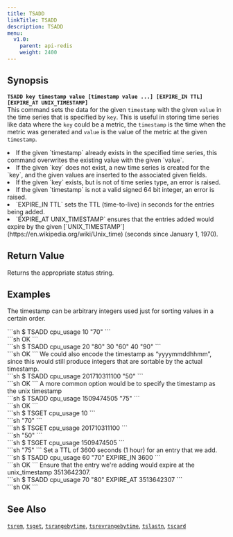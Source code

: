 ```yaml
---
title: TSADD
linkTitle: TSADD
description: TSADD
menu:
  v1.0:
    parent: api-redis
    weight: 2400
---
```


## Synopsis
<b>`TSADD key timestamp value [timestamp value ...] [EXPIRE_IN TTL] [EXPIRE_AT UNIX_TIMESTAMP]`</b><br>
This command sets the data for the given `timestamp` with the given `value` in the time series that
is specified by `key`. This is useful in storing time series like data where the `key` could be a
metric, the `timestamp` is the time when the metric was generated and `value` is the value of the
metric at the given `timestamp`.
<li>If the given `timestamp` already exists in the specified time series, this command overwrites the existing value with the given `value`.</li>
<li>If the given `key` does not exist, a new time series is created for the `key`, and the given values are inserted to the associated given fields.</li>
<li>If the given `key` exists, but is not of time series type, an error is raised.</li>
<li>If the given `timestamp` is not a valid signed 64 bit integer, an error is raised.</li>
<li>`EXPIRE_IN TTL` sets the TTL (time-to-live) in seconds for the entries being added.</li>
<li>`EXPIRE_AT UNIX_TIMESTAMP` ensures that the entries added would expire by the given [`UNIX_TIMESTAMP`](https://en.wikipedia.org/wiki/Unix_time) (seconds since January 1, 1970).</li>

## Return Value
Returns the appropriate status string.

## Examples
The timestamp can be arbitrary integers used just for sorting values in a certain order.
<div class='copy separator-dollar'>
```sh
$ TSADD cpu_usage 10 "70"
```
</div>
```sh
OK
```
<div class='copy separator-dollar'>
```sh
$ TSADD cpu_usage 20 "80" 30 "60" 40 "90"
```
</div>
```sh
OK
```
We could also encode the timestamp as “yyyymmddhhmm”, since this would still produce integers that are sortable by the actual timestamp.
<div class='copy separator-dollar'>
```sh
$ TSADD cpu_usage 201710311100 "50"
```
</div>
```sh
OK
```
A more common option would be to specify the timestamp as the unix timestamp
<div class='copy separator-dollar'>
```sh
$ TSADD cpu_usage 1509474505 "75"
```
</div>
```sh
OK
```
<div class='copy separator-dollar'>
```sh
$ TSGET cpu_usage 10
```
</div>
```sh
"70"
```
<div class='copy separator-dollar'>
```sh
$ TSGET cpu_usage 201710311100
```
</div>
```sh
"50"
```
<div class='copy separator-dollar'>
```sh
$ TSGET cpu_usage 1509474505
```
</div>
```sh
"75"
```
Set a TTL of 3600 seconds (1 hour) for an entry that we add.
<div class='copy separator-dollar'>
```sh
$ TSADD cpu_usage 60 "70" EXPIRE_IN 3600
```
</div>
```sh
OK
```
Ensure that the entry we're adding would expire at the unix_timestamp 3513642307.
<div class='copy separator-dollar'>
```sh
$ TSADD cpu_usage 70 "80" EXPIRE_AT 3513642307
```
</div>
```sh
OK
```

## See Also
[`tsrem`](../tsrem/), [`tsget`](../tsget/), [`tsrangebytime`](../tsrangebytime/),
[`tsrevrangebytime`](../tsrevrangebytime/), [`tslastn`](../tslastn/), [`tscard`](../tscard/)

